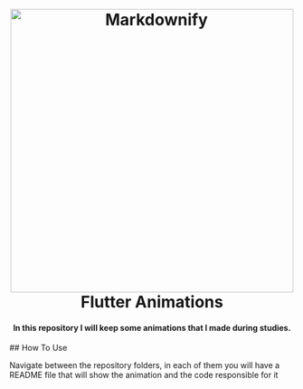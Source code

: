 
<h1 align="center">
  <br>
  <a href="http://www.amitmerchant.com/electron-markdownify"><img src="https://pbs.twimg.com/media/Eu7e3mQVgAImK2o.png" alt="Markdownify" width="500"></a>
  <br>
  Flutter Animations
  <br>
</h1>




<h4 align="center">In this repository I will keep some animations that I made during studies.</h4>
## How To Use

Navigate between the repository folders, in each of them you will have a README file that will show the animation and the code responsible for it
